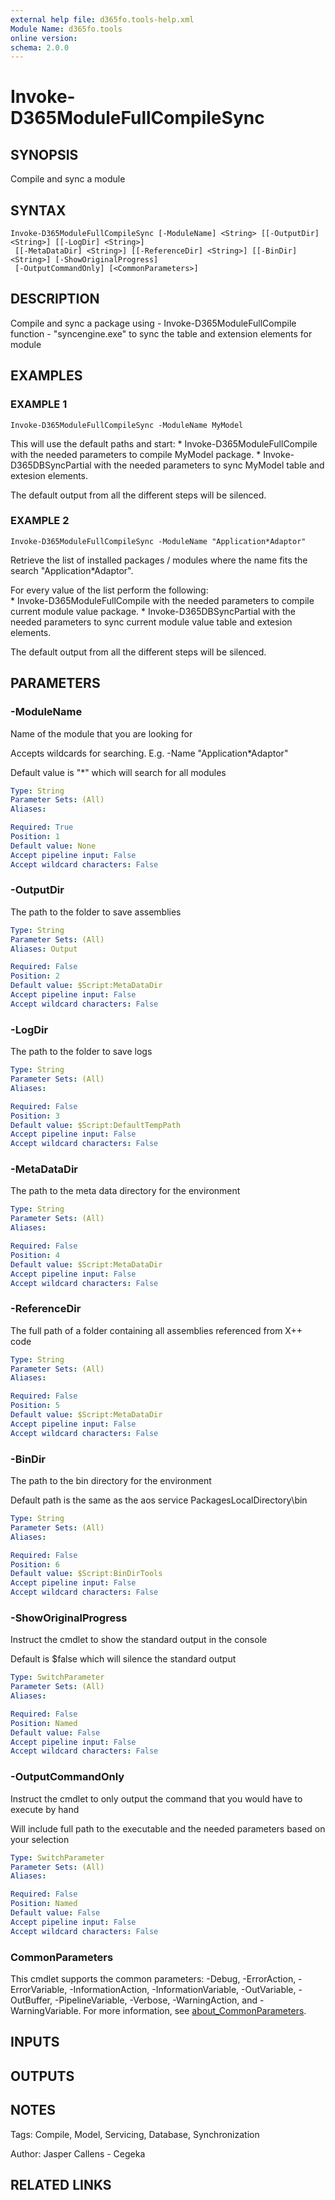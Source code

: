 ```yaml
---
external help file: d365fo.tools-help.xml
Module Name: d365fo.tools
online version:
schema: 2.0.0
---
```


# Invoke-D365ModuleFullCompileSync

## SYNOPSIS
Compile and sync a module

## SYNTAX

```
Invoke-D365ModuleFullCompileSync [-ModuleName] <String> [[-OutputDir] <String>] [[-LogDir] <String>]
 [[-MetaDataDir] <String>] [[-ReferenceDir] <String>] [[-BinDir] <String>] [-ShowOriginalProgress]
 [-OutputCommandOnly] [<CommonParameters>]
```

## DESCRIPTION
Compile and sync a package using
    - Invoke-D365ModuleFullCompile function
    - "syncengine.exe" to sync the table and extension elements for module

## EXAMPLES

### EXAMPLE 1
```
Invoke-D365ModuleFullCompileSync -ModuleName MyModel
```

This will use the default paths and start:
    * Invoke-D365ModuleFullCompile with the needed parameters to compile MyModel package.
    * Invoke-D365DBSyncPartial with the needed parameters to sync MyModel table and extesion elements.

The default output from all the different steps will be silenced.

### EXAMPLE 2
```
Invoke-D365ModuleFullCompileSync -ModuleName "Application*Adaptor"
```

Retrieve the list of installed packages / modules where the name fits the search "Application*Adaptor". 
 

For every value of the list perform the following:            
    * Invoke-D365ModuleFullCompile with the needed parameters to compile current module value package.
    * Invoke-D365DBSyncPartial with the needed parameters to sync current module value table and extesion elements.
    
The default output from all the different steps will be silenced.

## PARAMETERS

### -ModuleName
Name of the module that you are looking for

Accepts wildcards for searching.
E.g.
-Name "Application*Adaptor"

Default value is "*" which will search for all modules

```yaml
Type: String
Parameter Sets: (All)
Aliases:

Required: True
Position: 1
Default value: None
Accept pipeline input: False
Accept wildcard characters: False
```

### -OutputDir
The path to the folder to save assemblies

```yaml
Type: String
Parameter Sets: (All)
Aliases: Output

Required: False
Position: 2
Default value: $Script:MetaDataDir
Accept pipeline input: False
Accept wildcard characters: False
```

### -LogDir
The path to the folder to save logs

```yaml
Type: String
Parameter Sets: (All)
Aliases:

Required: False
Position: 3
Default value: $Script:DefaultTempPath
Accept pipeline input: False
Accept wildcard characters: False
```

### -MetaDataDir
The path to the meta data directory for the environment

```yaml
Type: String
Parameter Sets: (All)
Aliases:

Required: False
Position: 4
Default value: $Script:MetaDataDir
Accept pipeline input: False
Accept wildcard characters: False
```

### -ReferenceDir
The full path of a folder containing all assemblies referenced from X++ code

```yaml
Type: String
Parameter Sets: (All)
Aliases:

Required: False
Position: 5
Default value: $Script:MetaDataDir
Accept pipeline input: False
Accept wildcard characters: False
```

### -BinDir
The path to the bin directory for the environment

Default path is the same as the aos service PackagesLocalDirectory\bin

```yaml
Type: String
Parameter Sets: (All)
Aliases:

Required: False
Position: 6
Default value: $Script:BinDirTools
Accept pipeline input: False
Accept wildcard characters: False
```

### -ShowOriginalProgress
Instruct the cmdlet to show the standard output in the console

Default is $false which will silence the standard output

```yaml
Type: SwitchParameter
Parameter Sets: (All)
Aliases:

Required: False
Position: Named
Default value: False
Accept pipeline input: False
Accept wildcard characters: False
```

### -OutputCommandOnly
Instruct the cmdlet to only output the command that you would have to execute by hand

Will include full path to the executable and the needed parameters based on your selection

```yaml
Type: SwitchParameter
Parameter Sets: (All)
Aliases:

Required: False
Position: Named
Default value: False
Accept pipeline input: False
Accept wildcard characters: False
```

### CommonParameters
This cmdlet supports the common parameters: -Debug, -ErrorAction, -ErrorVariable, -InformationAction, -InformationVariable, -OutVariable, -OutBuffer, -PipelineVariable, -Verbose, -WarningAction, and -WarningVariable. For more information, see [about_CommonParameters](http://go.microsoft.com/fwlink/?LinkID=113216).

## INPUTS

## OUTPUTS

## NOTES
Tags: Compile, Model, Servicing, Database, Synchronization

Author: Jasper Callens - Cegeka

## RELATED LINKS
